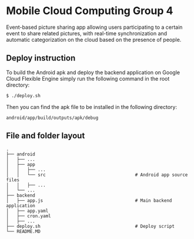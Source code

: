 Mobile Cloud Computing Group 4
==============================
Event-based picture sharing app allowing users participating to a certain event to share related pictures, with real-time synchronization and automatic
categorization on the cloud based on the presence of people.

## Deploy instruction

To build the Android apk and deploy the backend application on Google Cloud Flexible Engine simply run the following command in the root directory:

```sh
$ ./deploy.sh
```

Then you can find the apk file to be installed in the following directory:

```  
android/app/build/outputs/apk/debug
```

## File and folder layout

    .
    ├── android
    │   ├── ...
    │   ├── app
    │   │   ├── ...
    │   │   └── src                                  # Android app source files
    │   │   ├── ...
    │   └── ...
    ├── backend                              
    │   ├── app.js                                   # Main backend application
    │   ├── app.yaml                                 
    │   ├── cron.yaml
    │   ├── ...
    ├── deploy.sh                                    # Deploy script
    └── README.MD